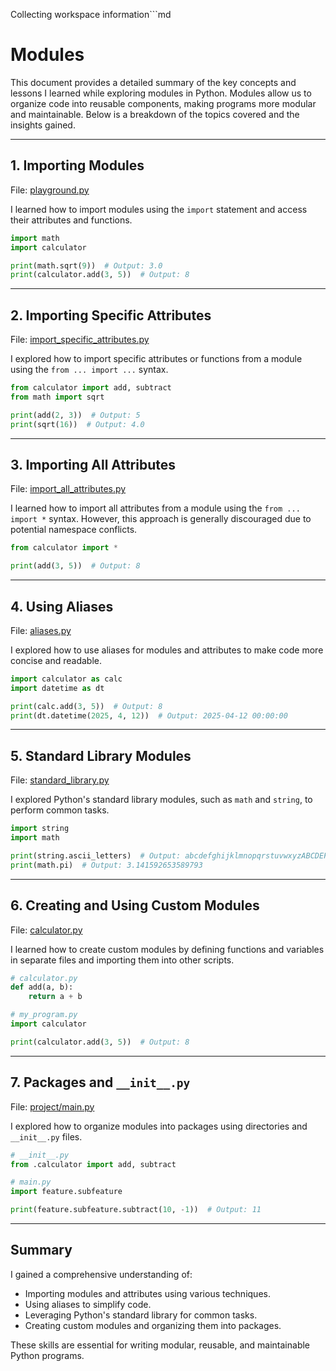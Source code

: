 Collecting workspace information```md
# Modules

This document provides a detailed summary of the key concepts and lessons I learned while exploring modules in Python. Modules allow us to organize code into reusable components, making programs more modular and maintainable. Below is a breakdown of the topics covered and the insights gained.

---

## 1. Importing Modules
File: [playground.py](18-modules/playground.py)

I learned how to import modules using the `import` statement and access their attributes and functions.

```python
import math
import calculator

print(math.sqrt(9))  # Output: 3.0
print(calculator.add(3, 5))  # Output: 8
```

---

## 2. Importing Specific Attributes
File: [import_specific_attributes.py](18-modules/import_specific_attributes.py)

I explored how to import specific attributes or functions from a module using the `from ... import ...` syntax.

```python
from calculator import add, subtract
from math import sqrt

print(add(2, 3))  # Output: 5
print(sqrt(16))  # Output: 4.0
```

---

## 3. Importing All Attributes
File: [import_all_attributes.py](18-modules/import_all_attributes.py)

I learned how to import all attributes from a module using the `from ... import *` syntax. However, this approach is generally discouraged due to potential namespace conflicts.

```python
from calculator import *

print(add(3, 5))  # Output: 8
```

---

## 4. Using Aliases
File: [aliases.py](18-modules/aliases.py)

I explored how to use aliases for modules and attributes to make code more concise and readable.

```python
import calculator as calc
import datetime as dt

print(calc.add(3, 5))  # Output: 8
print(dt.datetime(2025, 4, 12))  # Output: 2025-04-12 00:00:00
```

---

## 5. Standard Library Modules
File: [standard_library.py](18-modules/standard_library.py)

I explored Python's standard library modules, such as `math` and `string`, to perform common tasks.

```python
import string
import math

print(string.ascii_letters)  # Output: abcdefghijklmnopqrstuvwxyzABCDEFGHIJKLMNOPQRSTUVWXYZ
print(math.pi)  # Output: 3.141592653589793
```

---

## 6. Creating and Using Custom Modules
File: [calculator.py](18-modules/calculator.py)

I learned how to create custom modules by defining functions and variables in separate files and importing them into other scripts.

```python
# calculator.py
def add(a, b):
    return a + b

# my_program.py
import calculator

print(calculator.add(3, 5))  # Output: 8
```

---

## 7. Packages and `__init__.py`
File: [project/main.py](18-modules/project/main.py)

I explored how to organize modules into packages using directories and `__init__.py` files.

```python
# __init__.py
from .calculator import add, subtract

# main.py
import feature.subfeature

print(feature.subfeature.subtract(10, -1))  # Output: 11
```

---

## Summary

I gained a comprehensive understanding of:
- Importing modules and attributes using various techniques.
- Using aliases to simplify code.
- Leveraging Python's standard library for common tasks.
- Creating custom modules and organizing them into packages.

These skills are essential for writing modular, reusable, and maintainable Python programs.
```